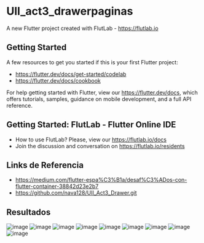 # Ull_act3_drawerpaginas

A new Flutter project created with FlutLab - https://flutlab.io

## Getting Started

A few resources to get you started if this is your first Flutter project:

- https://flutter.dev/docs/get-started/codelab
- https://flutter.dev/docs/cookbook

For help getting started with Flutter, view our
https://flutter.dev/docs, which offers tutorials,
samples, guidance on mobile development, and a full API reference.

## Getting Started: FlutLab - Flutter Online IDE

- How to use FlutLab? Please, view our https://flutlab.io/docs
- Join the discussion and conversation on https://flutlab.io/residents

## Links de Referencia
- https://medium.com/flutter-espa%C3%B1a/desaf%C3%ADos-con-flutter-container-38842d23e2b7
- https://github.com/nava128/UII_Act3_Drawer.git
## Resultados

![image](https://github.com/aecortega/Drawer_act3_0453/assets/143548446/efa5fc30-6677-4e90-9daa-d67d625faaf8)
![image](https://github.com/aecortega/Drawer_act3_0453/assets/143548446/19b3d14f-7205-46e7-ba06-9522aeaf6a57)
![image](https://github.com/aecortega/Drawer_act3_0453/assets/143548446/2260627c-33f9-429c-9192-190c8bcf5099)
![image](https://github.com/aecortega/Drawer_act3_0453/assets/143548446/f73c7af3-630a-4fc1-b226-24437c04e784)
![image](https://github.com/aecortega/Drawer_act3_0453/assets/143548446/3d2d62a8-c5c8-445e-973b-89ae9f8fe53a)
![image](https://github.com/aecortega/Drawer_act3_0453/assets/143548446/923d8229-ee1a-4cb3-9e7f-25a33e7c93f8)
![image](https://github.com/aecortega/Drawer_act3_0453/assets/143548446/533477fb-0351-478f-9b1b-4839ef7bf642)
![image](https://github.com/aecortega/Drawer_act3_0453/assets/143548446/694314c4-4e10-4db4-b260-40b9627c873d)
![image](https://github.com/aecortega/Drawer_act3_0453/assets/143548446/4259462a-17c0-4d2b-aeb0-38e66e5fe8ad)
